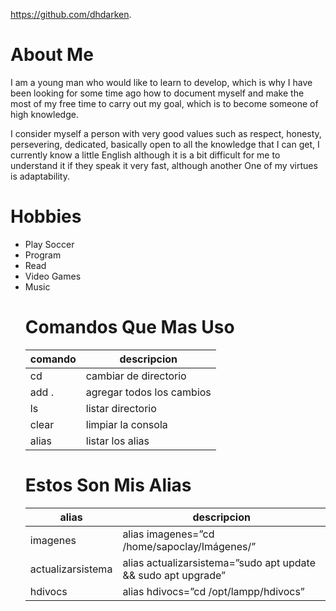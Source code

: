 https://github.com/dhdarken.

# About Me

I am a young man who would like to learn to develop, which is why I have been looking for some time ago how to document myself and make the most of my free time to carry out my goal, which is to become someone of high knowledge.

I consider myself a person with very good values ​​such as respect, honesty, persevering, dedicated, basically open to all the knowledge that I can get, I currently know a little English although it is a bit difficult for me to understand it if they speak it very fast, although another One of my virtues is adaptability.

# Hobbies

<ul>
<li>Play Soccer
<li>Program
<li>Read
<li>Video Games
<li>Music

# Comandos Que Mas Uso

| comando | descripcion               |
| ------- | ------------------------- |
| cd      | cambiar de directorio     |
| add .   | agregar todos los cambios |
| ls      | listar directorio         |
| clear   | limpiar la consola        |
| alias   | listar los alias          |

# Estos Son Mis Alias

| alias             | descripcion                                                   |
| ----------------- | ------------------------------------------------------------- |
| imagenes          | alias imagenes=”cd /home/sapoclay/Imágenes/”                  |
| actualizarsistema | alias actualizarsistema=”sudo apt update && sudo apt upgrade” |
| hdivocs           | alias hdivocs=”cd /opt/lampp/hdivocs”                         |
